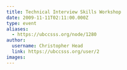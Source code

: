 ```yaml
---
title: Technical Interview Skills Workshop 
date: 2009-11-11T02:11:00.000Z
type: event
aliases:
  - https://ubccsss.org/node/1280
author:
  username: Christopher Head
  link: https://ubccsss.org/user/2
images:
---
```


